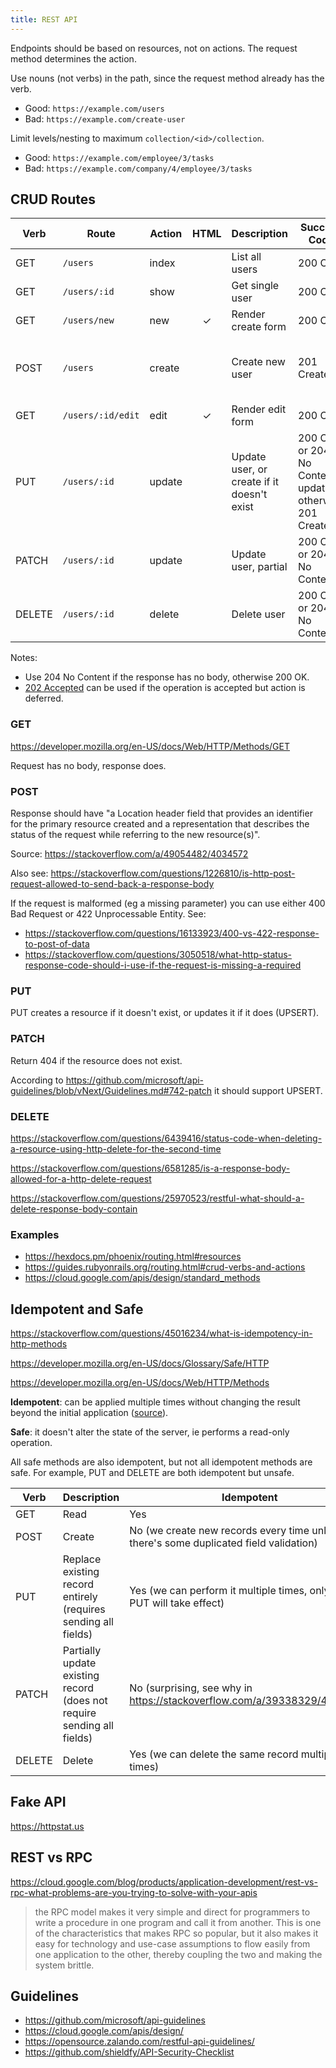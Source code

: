 ```yaml
---
title: REST API
---
```


Endpoints should be based on resources, not on actions. The request method determines the action.

Use nouns (not verbs) in the path, since the request method already has the verb.

- Good: `https://example.com/users`
- Bad: `https://example.com/create-user`

Limit levels/nesting to maximum `collection/<id>/collection`.

- Good: `https://example.com/employee/3/tasks`
- Bad: `https://example.com/company/4/employee/3/tasks`

## CRUD Routes

| Verb   | Route             | Action | HTML | Description                                | Success Code                                               | Failure Code                                | Request Body | Response Body                                 |
| ------ | ----------------- | ------ | :--: | ------------------------------------------ | ---------------------------------------------------------- | ------------------------------------------- | :----------: | --------------------------------------------- |
| GET    | `/users`          | index  |      | List all users                             | 200 OK                                                     | 404 Not Found                               |      ✖       | Resource list                                 |
| GET    | `/users/:id`      | show   |      | Get single user                            | 200 OK                                                     | 404 Not Found                               |      ✖       | Resource                                      |
| GET    | `/users/new`      | new    |  ✓   | Render create form                         | 200 OK                                                     | 404 Not Found                               |      ✖       | HTML                                          |
| POST   | `/users`          | create |      | Create new user                            | 201 Created                                                | 400 Bad Request or 422 Unprocessable Entity |   Resource   | Location header + status - [see below](#post) |
| GET    | `/users/:id/edit` | edit   |  ✓   | Render edit form                           | 200 OK                                                     | 404 Not Found                               |      ✖       | HTML                                          |
| PUT    | `/users/:id`      | update |      | Update user, or create if it doesn't exist | 200 OK or 204 No Content if updated, otherwise 201 Created |                                             |   Resource   | Optional                                      |
| PATCH  | `/users/:id`      | update |      | Update user, partial                       | 200 OK or 204 No Content                                   | 404 Not Found                               |   Resource   | Optional                                      |
| DELETE | `/users/:id`      | delete |      | Delete user                                | 200 OK or 204 No Content                                   |                                             |      ✖       | Entity describing status or nothing           |

Notes:

- Use 204 No Content if the response has no body, otherwise 200 OK.
- [202 Accepted](https://developer.mozilla.org/en-US/docs/Web/HTTP/Status/202) can be used if the operation is accepted but action is deferred.

### GET

https://developer.mozilla.org/en-US/docs/Web/HTTP/Methods/GET

Request has no body, response does.

### POST

Response should have "a Location header field that provides an identifier for the primary resource created and a representation that describes the status of the request while referring to the new resource(s)".

Source: https://stackoverflow.com/a/49054482/4034572

Also see: https://stackoverflow.com/questions/1226810/is-http-post-request-allowed-to-send-back-a-response-body

If the request is malformed (eg a missing parameter) you can use either 400 Bad Request or 422 Unprocessable Entity. See:

- https://stackoverflow.com/questions/16133923/400-vs-422-response-to-post-of-data
- https://stackoverflow.com/questions/3050518/what-http-status-response-code-should-i-use-if-the-request-is-missing-a-required

### PUT

PUT creates a resource if it doesn't exist, or updates it if it does (UPSERT).

### PATCH

Return 404 if the resource does not exist.

According to https://github.com/microsoft/api-guidelines/blob/vNext/Guidelines.md#742-patch it should support UPSERT.

### DELETE

https://stackoverflow.com/questions/6439416/status-code-when-deleting-a-resource-using-http-delete-for-the-second-time

https://stackoverflow.com/questions/6581285/is-a-response-body-allowed-for-a-http-delete-request

https://stackoverflow.com/questions/25970523/restful-what-should-a-delete-response-body-contain

### Examples

- https://hexdocs.pm/phoenix/routing.html#resources
- https://guides.rubyonrails.org/routing.html#crud-verbs-and-actions
- https://cloud.google.com/apis/design/standard_methods

## Idempotent and Safe

https://stackoverflow.com/questions/45016234/what-is-idempotency-in-http-methods

https://developer.mozilla.org/en-US/docs/Glossary/Safe/HTTP

https://developer.mozilla.org/en-US/docs/Web/HTTP/Methods

**Idempotent**: can be applied multiple times without changing the result beyond the initial application ([source](https://en.wikipedia.org/wiki/Idempotence)).

**Safe**: it doesn't alter the state of the server, ie performs a read-only operation.

All safe methods are also idempotent, but not all idempotent methods are safe. For example, PUT and DELETE are both idempotent but unsafe.

| Verb   | Description                                                            | Idempotent                                                                            | Safe |
| ------ | ---------------------------------------------------------------------- | ------------------------------------------------------------------------------------- | ---- |
| GET    | Read                                                                   | Yes                                                                                   | Yes  |
| POST   | Create                                                                 | No (we create new records every time unless there's some duplicated field validation) | No   |
| PUT    | Replace existing record entirely (requires sending all fields)         | Yes (we can perform it multiple times, only the first PUT will take effect)           | No   |
| PATCH  | Partially update existing record (does not require sending all fields) | No (surprising, see why in https://stackoverflow.com/a/39338329/4034572)              | No   |
| DELETE | Delete                                                                 | Yes (we can delete the same record multiple times)                                    | No   |

## Fake API

https://httpstat.us

## REST vs RPC

https://cloud.google.com/blog/products/application-development/rest-vs-rpc-what-problems-are-you-trying-to-solve-with-your-apis

> the RPC model makes it very simple and direct for programmers to write a procedure in one program and call it from another. This is one of the characteristics that makes RPC so popular, but it also makes it easy for technology and use-case assumptions to flow easily from one application to the other, thereby coupling the two and making the system brittle.

## Guidelines

- https://github.com/microsoft/api-guidelines
- https://cloud.google.com/apis/design/
- https://opensource.zalando.com/restful-api-guidelines/
- https://github.com/shieldfy/API-Security-Checklist
